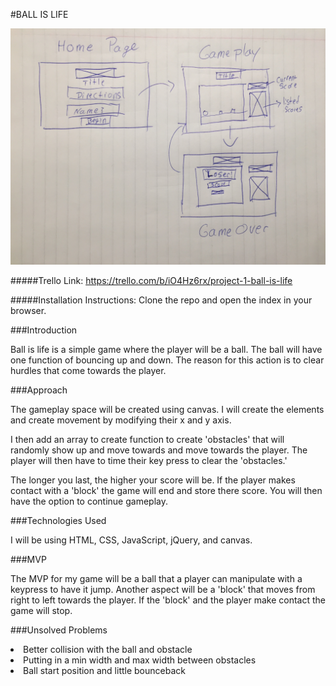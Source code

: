 #BALL IS LIFE


![WireFrame](./assets/Ball-is-life-wireframe.JPG)

#####Trello Link:
https://trello.com/b/iO4Hz6rx/project-1-ball-is-life

#####Installation Instructions: 
Clone the repo and open the index in your browser. 

###Introduction

Ball is life is a simple game where the player will be a ball. The ball will have one function of bouncing up and down. The reason for this action is to clear hurdles that come towards the player. 


###Approach

The gameplay space will be created using canvas. I will create the elements and create movement by modifying their x and y axis. 

I then add an array to create function to create 'obstacles' that will randomly show up and move towards and move towards the player. The player will then have to time their key press to clear the 'obstacles.' 

The longer you last, the higher your score will be. If the player makes contact with a 'block' the game will end and store there score. You will then have the option to continue gameplay. 

###Technologies Used

I will be using HTML, CSS, JavaScript, jQuery, and canvas. 


###MVP

The MVP for my game will be a ball that a player can manipulate with a keypress to have it jump. Another aspect will be a 'block' that moves from right to left towards the player. If the 'block' and the player make contact the game will stop. 

###Unsolved Problems
<li> Better collision with the ball and obstacle
<li> Putting in a min width and max width between obstacles
<li> Ball start position and little bounceback
